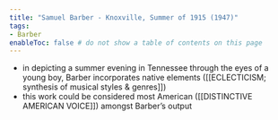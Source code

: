 ```yaml
---
title: "Samuel Barber - Knoxville, Summer of 1915 (1947)"
tags:
- Barber  
enableToc: false # do not show a table of contents on this page
---
```


- in depicting a summer evening in Tennessee through the eyes of a young boy, Barber incorporates native elements ([[ECLECTICISM; synthesis of musical styles & genres]]) 
- this work could be considered most American ([[DISTINCTIVE AMERICAN VOICE]]) amongst Barber’s output